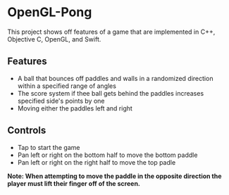 # OpenGL-Pong

This project shows off features of a game that are implemented in C++, Objective C, OpenGL, and Swift. 

## Features
- A ball that bounces off paddles and walls in a randomized direction within a specified range of angles
- The score system if thee ball gets behind the paddles increases specified side's points by one
- Moving either the paddles left and right

## Controls
- Tap to start the game
- Pan left or right on the bottom half to move the bottom paddle
- Pan left or right on the right half to move the top padle

**Note: When attempting to move the paddle in the opposite direction the player must lift their finger off of the screen.**